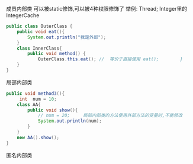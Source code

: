 成员内部类
    可以被static修饰,可以被4种权限修饰了
    举例:
        Thread;  Integer里的IntegerCache
```java
public class OuterClass {  
    public void eat(){  
        System.out.println("我是外部");  
    }  
    class InnerClass{  
        public void method() {  
            OuterClass.this.eat(); //  等价于直接使用 eat();        }  
    }  
}
```
局部内部类
```java
public void method3(){  
     int  num = 10;  
    class AA{  
        public void show(){  
            // num = 20;     局部内部类的方法使用外部方法的变量时,不能修改  
            System.out.println(num);  
        }  
    }  
    new AA().show();  
}
```
匿名内部类

